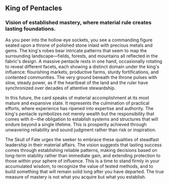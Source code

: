 ## King of Pentacles
### Vision of established mastery, where material rule creates lasting foundations.

As you peer into the hollow eye sockets, you see a commanding figure seated upon a throne of polished stone inlaid with precious metals and gems. The king's robes bear intricate patterns that seem to map the surrounding landscape—fields, forests, and mountains all reflected in the fabric's design. A massive pentacle rests in one hand, occasionally rotating to reveal different facets, each showing a distinct domain under the king's influence: flourishing markets, productive farms, sturdy fortifications, and contented communities. The very ground beneath the throne pulses with slow, steady power, as if the heartbeat of the land and the ruler have synchronized over decades of attentive stewardship.

In this future, the card speaks of material accomplishment at its most mature and expansive state. It represents the culmination of practical efforts, where experience has ripened into expertise and authority. The king's pentacle symbolizes not merely wealth but the responsibility that comes with it—the obligation to establish systems and structures that will endure beyond a single lifetime. This is prosperity achieved through unwavering reliability and sound judgment rather than risk or inspiration.

The Skull of Fate urges the seeker to embrace these qualities of steadfast leadership in their material affairs. The vision suggests that lasting success comes through establishing reliable patterns, making decisions based on long-term stability rather than immediate gain, and extending protection to those within your sphere of influence. This is a time to stand firmly in your accumulated wisdom, to recognize the value of tested methods, and to build something that will remain solid long after you have departed. The true measure of mastery is not what you acquire but what you establish.